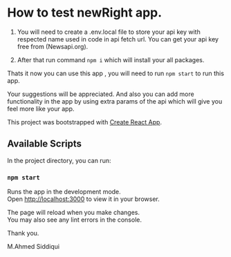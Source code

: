 # How to test newRight app.

1. You will need to create a .env.local file to store your api key with respected name used in code in api fetch url. You can get your api key free from (Newsapi.org).

2. After that run command  `npm i` which will install your all packages.

Thats it now you can use this app , you will need to run `npm start` to run this app.

Your suggestions will be appreciated. And also you can add more functionality in the app by using extra params of the api which will give you feel more like your app.



This project was bootstrapped with [Create React App](https://github.com/facebook/create-react-app).

## Available Scripts

In the project directory, you can run:

### `npm start`

Runs the app in the development mode.\
Open [http://localhost:3000](http://localhost:3000) to view it in your browser.

The page will reload when you make changes.\
You may also see any lint errors in the console.


Thank you.


M.Ahmed Siddiqui




